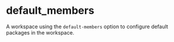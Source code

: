# default_members

A workspace using the `default-members` option to configure default packages in the workspace.
